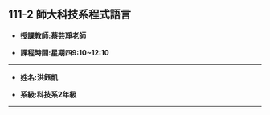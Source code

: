 # 
## 111-2 師大科技系程式語言

+ **授課教師:蔡芸琤老師**

+ **課程時間:星期四9:10~12:10**
---
+ **姓名:洪鈺凱** 

+ **系級:科技系2年級**
---
